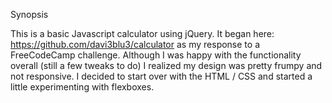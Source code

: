 
Synopsis

This is a basic Javascript calculator using jQuery. It began here: https://github.com/davi3blu3/calculator as my response to a FreeCodeCamp challenge.  Although I was happy with the functionality overall (still a few tweaks to do) I realized my design was pretty frumpy and not responsive.  I decided to start over with the HTML / CSS and started a little experimenting with flexboxes.

